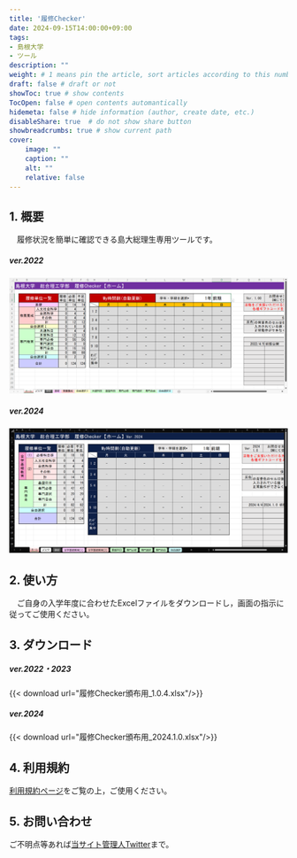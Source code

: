 ```yaml
---
title: '履修Checker'
date: 2024-09-15T14:00:00+09:00
tags:
- 島根大学
- ツール
description: ""
weight: # 1 means pin the article, sort articles according to this number
draft: false # draft or not
showToc: true # show contents
TocOpen: false # open contents automantically
hidemeta: false # hide information (author, create date, etc.)
disableShare: true	# do not show share button
showbreadcrumbs: true # show current path
cover:
    image: ""
    caption: ""
    alt: ""
    relative: false
---
```


## 1. 概要
　履修状況を簡単に確認できる島大総理生専用ツールです。
##### ver.2022
![](01.png)
##### ver.2024
![](02.png)

## 2. 使い方
　ご自身の入学年度に合わせたExcelファイルをダウンロードし，画面の指示に従ってご使用ください。

## 3. ダウンロード
##### ver.2022・2023
{{< download url="履修Checker頒布用_1.0.4.xlsx"/>}}  
##### ver.2024
{{< download url="履修Checker頒布用_2024.1.0.xlsx"/>}}

## 4. 利用規約
[利用規約ページ](../24091302/)をご覧の上，ご使用ください。

## 5. お問い合わせ
ご不明点等あれば[当サイト管理人Twitter](https://x.com/s_kaziko)まで。
